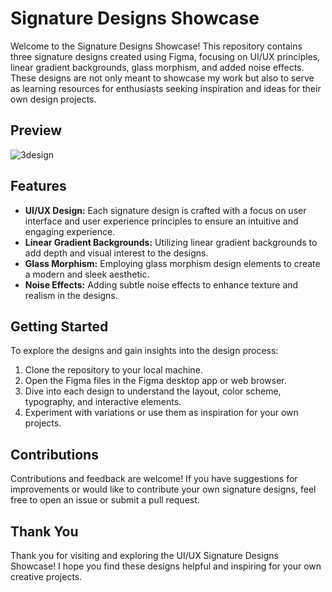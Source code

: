 # Signature Designs Showcase

Welcome to the Signature Designs Showcase! This repository contains three signature designs created using Figma, focusing on UI/UX principles, linear gradient backgrounds, glass morphism, and added noise effects. These designs are not only meant to showcase my work but also to serve as learning resources for enthusiasts seeking inspiration and ideas for their own design projects.

## Preview
![3design](https://github.com/aakif100/figma-design/assets/137098447/6ba81abb-86f7-4c2b-878a-e8f3030359c8)

## Features

- **UI/UX Design:** Each signature design is crafted with a focus on user interface and user experience principles to ensure an intuitive and engaging experience.
- **Linear Gradient Backgrounds:** Utilizing linear gradient backgrounds to add depth and visual interest to the designs.
- **Glass Morphism:** Employing glass morphism design elements to create a modern and sleek aesthetic.
- **Noise Effects:** Adding subtle noise effects to enhance texture and realism in the designs.


## Getting Started

To explore the designs and gain insights into the design process:

1. Clone the repository to your local machine.
2. Open the Figma files in the Figma desktop app or web browser.
3. Dive into each design to understand the layout, color scheme, typography, and interactive elements.
4. Experiment with variations or use them as inspiration for your own projects.



## Contributions

Contributions and feedback are welcome! If you have suggestions for improvements or would like to contribute your own signature designs, feel free to open an issue or submit a pull request.

 ## Thank You

Thank you for visiting and exploring the UI/UX Signature Designs Showcase! I hope you find these designs helpful and inspiring for your own creative projects. 

